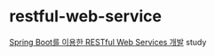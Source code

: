 # restful-web-service

[Spring Boot를 이용한 RESTful Web Services 개발](https://www.inflearn.com/course/spring-boot-restful-web-services/dashboard)
study
